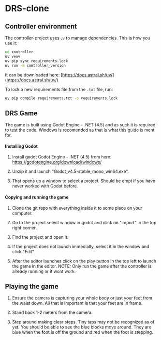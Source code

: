 # DRS-clone

## Controller environment

The controller-project uses `uv` to manage dependencies. This is how you use it:

```bash
cd controller
uv venv
uv pip sync requirements.lock
uv run -m controller_version
```

It can be downloaded here: [https://docs.astral.sh/uv/](https://docs.astral.sh/uv/)

To lock a new requirements file from the `.txt` file, run:
```bash
uv pip compile requirements.txt -o requirements.lock
```

## DRS Game 
The game is built using Godot Engine - .NET (4.5) and as such it is required to test the code. 
Windows is recomended as that is what this guide is ment for.

#### Installing Godot
1. Install godot Godot Engine - .NET (4.5) from here: https://godotengine.org/download/windows/

2. Unzip it and launch "Godot_v4.5-stable_mono_win64.exe". 

3. That opens up a window to select a project. Should be empt if you have never worked with Godot before.

#### Copying and running the game
1. Clone the git repo with everything inside it to some place on your computer.

2. Go to the project select window in godot and click on "import" in the top right corner.

3. Find the project and open it. 

4. If the project does not launch immediatly, select it in the window and click "Edit"

5. After the editor launches click on the play button in the top left to launch the game in the editor. NOTE: Only run the game after the controller is already running or it wont work. 

## Playing the game
1. Ensure the camera is capturing your whole body or just your feet from the waist down. All that is important is that your feet are in frame.

2. Stand back 1-2 meters from the camera.

3. Step around making clear steps. Tiny taps may not be recognized as of yet. You should be able to see the blue blocks move around. They are blue when the foot is off the ground and red when the foot is stepping. 

